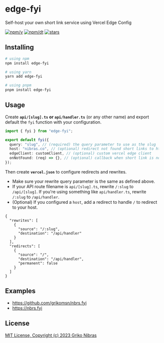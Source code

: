 # edge-fyi

Self-host your own short link service using Vercel Edge Config

[![npm/v](https://badgen.net/npm/v/edge-fyi)](https://www.npmjs.com/package/edge-fyi)
[![npm/dt](https://badgen.net/npm/dt/edge-fyi)](https://www.npmjs.com/package/edge-fyi)
[![stars](https://badgen.net/github/stars/grikomsn/edge-fyi)](https://github.com/grikomsn/edge-fyi)

## Installing

```sh
# using npm
npm install edge-fyi

# using yarn
yarn add edge-fyi

# using pnpm
pnpm install edge-fyi
```

## Usage

Create **`api/[slug].ts` or `api/handler.ts`** (or any other name) and export default the `fyi` function with your configuration.

```ts
import { fyi } from "edge-fyi";

export default fyi({
  query: "slug", // (required) the query parameter to use as the slug
  host: "nibras.co", // (optional) redirect not found short links to https://nibras.co/:slug
  edgeClient: customClient, // (optional) custom vercel edge client
  onNotFound: (req) => {}, // (optional) callback when short link is not found
});
```

Then create **`vercel.json`** to configure redirects and rewrites.

- Make sure your rewrite query parameter is the same as defined above.
- If your API route filename is `api/[slug].ts`, rewrite `/:slug` to `/api/[slug]`. If you're using something like `api/handler.ts`, rewrite `/:slug` to `/api/handler`.
- (Optional) If you configured a `host`, add a redirect to handle `/` to redirect to your host.

```jsonc
{
  "rewrites": [
    {
      "source": "/:slug",
      "destination": "/api/handler"
    }
  ],
  "redirects": [
    {
      "source": "/",
      "destination": "/api/handler",
      "permanent": false
    }
  ]
}
```

## Examples

- https://github.com/grikomsn/nbrs.fyi
- https://nbrs.fyi

## License

[MIT License, Copyright (c) 2023 Griko Nibras](./LICENSE)
